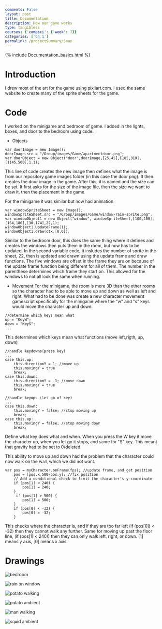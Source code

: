 ```yaml
---
comments: False
layout: post
title: Documentation
description: How our game works
type: tangibless
courses: {'compsci': {'week': 7}}
categories: ['C4.1']
permalink: /projectSummary/Sean
---
```

{% include Documentation_basics.html %}

# Introduction
I drew most of the art for the game using pixilart.com. I used the same website to create many of the sprite sheets for the game. 

# Code
I worked on the minigame and bedroom of game. I added in the lights, boxes, and door to the bedroom using code.

- Objects 
```
var doorImage = new Image(); 
doorImage.src = "/Group/images/Game/apartmentdoor.png";
var doorObject = new Object("door",doorImage,[25,45],[185,310],[1145,500],1,1);
```
This line of code creates the new image then defines what the image is from our repository game images folder (in this case the door png). It then creates the door image in the game. 
After this, it is named and the size can be set. It first asks for the size of the image file, then the size we want to draw it, then the placement in the game. 

For the minigame it was similar but now had animation. 
```
var windowSpriteSheet = new Image();
windowSpriteSheet.src = "/Group/images/Game/window-rain-sprite.png";
var windowObject1 = new Object("window", windowSpriteSheet,[100,100],[164,180],[30,174],22,1);
windowObject1.UpdateFrame(1);
windowObject1.draw(ctx,[0,0]);
```
Similar to the bedroom door, this does the same thing where it defines and creates the windows then puts them in the room, but now has to be updated. In the second variable code, it insludes the number of sprite in the sheet, 22, then is updated and drawn using the update frame and draw functions. 
The five windows are offset in the frame they are on because of the update frame function being different for all of them. The number in the parenthese determines which frame they start on. This allowed for the windows to not all look the same when running. 

- Movement 
For the minigame, the room is more 3D than the other rooms so the character had to be able to move up and down as well as left and right. What had to be done was create a new character movement gamescript specifically for the minigame where the "w" and "s" keys would move the character up and down. 
```
//determine which keys mean what
up = "KeyW"; 
down = "KeyS";
...
```
This determines which keys mean what functions (move left,rigth, up, down)
```
//handle keydowns(press key)
...
case this.up:
    this.directionY = 1; //move up
    this.movingY = true 
    break;
case this.down:
    this.directionY = -1; //move down
    this.movingY = true
    break;

//handle keyups (let go of key)
...
case this.down:
    this.movingY = false; //stop moving up
    break;
case this.up:
    this.movingY = false; //stop moving down
    break;
```
Define what key does what and when. When you press the W key it move the character up, when you let go it stops, and same for "S" key. 
This meant that gravity had to be set to 0/deleted.

This ability to move up and down had the problem that the character could now walk on the wall, which we did not want. 
```
var pos = myCharacter.onFrame(fps); //update frame, and get position
    pos = [pos.x,500-pos.y]; //fix position
    // Add a conditional check to limit the character's y-coordinate
    if (pos[1] < 240) {
        pos[1] = 240;
    }
     if (pos[1] > 500) {
        pos[1] = 500;
    }
    if (pos[0] < -32) {
        pos[0] = -32;
    }
```
This checks where the character is, and if they are too far left (if (pos[0]) < -32) then they cannot walk any further. Same for moving up past the floor line, (if (pos[1] < 240)) then they can only walk left, right, or down. [1] means y axis, [0] means x axis.  

# Drawings
![bedroom](/Group/images/Game/room1update.png)

![rain on window](/Group/images/Game/window-rain-sprite.png)

![potato walking](/Group/images/Game/potatowalking-sprite.png)

![potato ambient](/Group/images/Game/potatoambient-sprite.png)

![man walking](/Group/images/Game/walking-sprite.png)

![squid ambient](/Group/images/Game/squidambient-sprite.png)